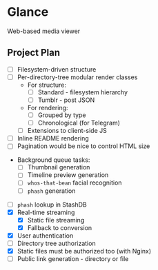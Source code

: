 # Glance

Web-based media viewer

## Project Plan

* [ ] Filesystem-driven structure
* [ ] Per-directory-tree modular render classes
  * For structure:
    * [ ] Standard - filesystem hierarchy
    * [ ] Tumblr - post JSON
  * For rendering:
    * [ ] Grouped by type
    * [ ] Chronological (for Telegram)
  * [ ] Extensions to client-side JS
* [ ] Inline README rendering
* [ ] Pagination would be nice to control HTML size
* Background queue tasks:
  * [ ] Thumbnail generation
  * [ ] Timeline preview generation
  * [ ] `whos-that-bean` facial recognition
  * [ ] `phash` generation
* [ ] `phash` lookup in StashDB
* [x] Real-time streaming
  * [x] Static file streaming
  * [x] Fallback to conversion
* [x] User authentication
* [ ] Directory tree authorization
* [x] Static files must be authorized too (with Nginx)
* [ ] Public link generation - directory or file
